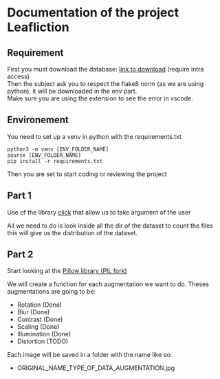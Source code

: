 
# Documentation of the project Leafliction

## Requirement
First you must download the database: [link to download](https://cdn.intra.42.fr/document/document/17458/leaves.zip) (require intra access)  
Then the subject ask you to respect the flake8 norm (as we are using python), it will be downloaded in the env part.  
Make sure you are using the extension to see the error in vscode.

## Environement

You need to set up a venv in python with the requirements.txt
```
python3 -m venv [ENV_FOLDER_NAME]
source [ENV_FOLDER_NAME]
pip install -r requirements.txt
```
Then you are set to start coding or reviewing the project

## Part 1


Use of the library [click](https://click.palletsprojects.com/en/8.1.x/) that allow us to take argument of the user

All we need to do is look inside all the dir of the dataset to count the files
this will give us the distribution of the dataset.


## Part 2

Start looking at the [Pillow library (PIL fork)](https://pillow.readthedocs.io/en/stable/reference/Image.html)  

We will create a function for each augmentation we want to do. Theses augmentations are going to be:
- Rotation (Done)
- Blur (Done)
- Contrast (Done)
- Scaling (Done)
- Illumination (Done)
- Distortion (TODO)

Each image will be saved in a folder with the name like so:  
- ORIGINAL_NAME_TYPE_OF_DATA_AUGMENTATION.jpg
